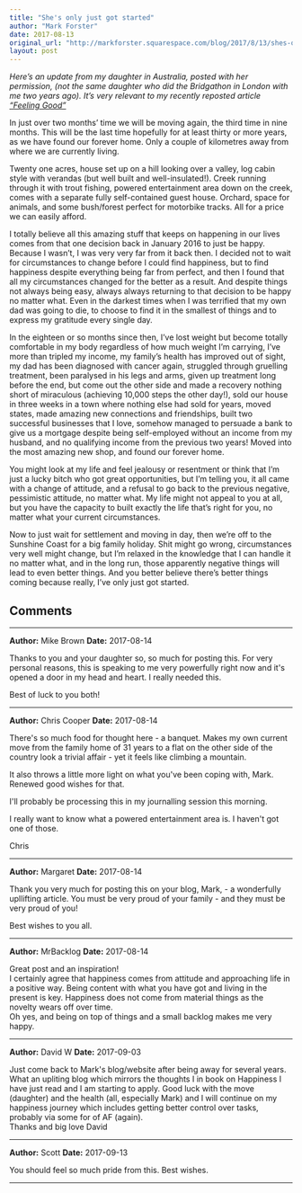```yaml
---
title: "She's only just got started"
author: "Mark Forster"
date: 2017-08-13
original_url: "http://markforster.squarespace.com/blog/2017/8/13/shes-only-just-got-started.html"
layout: post
---
```


*Here’s an update from my daughter in Australia, posted with her permission, (not the same daughter who did the Bridgathon in London with me two years ago). It’s very relevant to my recently reposted article [“Feeling Good”](2017-07-25-the-most-important-thing-ive-ever-written.md)*

In just over two months’ time we will be moving again, the third time in nine months. This will be the last time hopefully for at least thirty or more years, as we have found our forever home. Only a couple of kilometres away from where we are currently living.

Twenty one acres, house set up on a hill looking over a valley, log cabin style with verandas (but well built and well-insulated!). Creek running through it with trout fishing, powered entertainment area down on the creek, comes with a separate fully self-contained guest house. Orchard, space for animals, and some bush/forest perfect for motorbike tracks. All for a price we can easily afford.

I totally believe all this amazing stuff that keeps on happening in our lives comes from that one decision back in January 2016 to just be happy. Because I wasn’t, I was very very far from it back then. I decided not to wait for circumstances to change before I could find happiness, but to find happiness despite everything being far from perfect, and then I found that all my circumstances changed for the better as a result. And despite things not always being easy, always always returning to that decision to be happy no matter what. Even in the darkest times when I was terrified that my own dad was going to die, to choose to find it in the smallest of things and to express my gratitude every single day.

In the eighteen or so months since then, I’ve lost weight but become totally comfortable in my body regardless of how much weight I’m carrying, I’ve more than tripled my income, my family’s health has improved out of sight, my dad has been diagnosed with cancer again, struggled through gruelling treatment, been paralysed in his legs and arms, given up treatment long before the end, but come out the other side and made a recovery nothing short of miraculous (achieving 10,000 steps the other day!), sold our house in three weeks in a town where nothing else had sold for years, moved states, made amazing new connections and friendships, built two successful businesses that I love, somehow managed to persuade a bank to give us a mortgage despite being self-employed without an income from my husband, and no qualifying income from the previous two years! Moved into the most amazing new shop, and found our forever home.

You might look at my life and feel jealousy or resentment or think that I’m just a lucky bitch who got great opportunities, but I’m telling you, it all came with a change of attitude, and a refusal to go back to the previous negative, pessimistic attitude, no matter what. My life might not appeal to you at all, but you have the capacity to built exactly the life that’s right for you, no matter what your current circumstances.

Now to just wait for settlement and moving in day, then we’re off to the Sunshine Coast for a big family holiday. Shit might go wrong, circumstances very well might change, but I’m relaxed in the knowledge that I can handle it no matter what, and in the long run, those apparently negative things will lead to even better things. And you better believe there’s better things coming because really, I’ve only just got started.


## Comments

---

**Author:** Mike Brown
**Date:** 2017-08-14

Thanks to you and your daughter so, so much for posting this. For very personal reasons, this is speaking to me very powerfully right now and it's opened a door in my head and heart. I really needed this.  
  
Best of luck to you both!

---

**Author:** Chris Cooper
**Date:** 2017-08-14

There's so much food for thought here - a banquet. Makes my own current move from the family home of 31 years to a flat on the other side of the country look a trivial affair - yet it feels like climbing a mountain.  
  
It also throws a little more light on what you've been coping with, Mark. Renewed good wishes for that.  
  
I'll probably be processing this in my journalling session this morning.   
  
I really want to know what a powered entertainment area is. I haven't got one of those.  
  
Chris

---

**Author:** Margaret
**Date:** 2017-08-14

Thank you very much for posting this on your blog, Mark, - a wonderfully upllifting article. You must be very proud of your family - and they must be very proud of you!  
  
Best wishes to you all.

---

**Author:** MrBacklog
**Date:** 2017-08-14

Great post and an inspiration!  
I certainly agree that happiness comes from attitude and approaching life in a positive way. Being content with what you have got and living in the present is key. Happiness does not come from material things as the novelty wears off over time.   
Oh yes, and being on top of things and a small backlog makes me very happy.

---

**Author:** David W
**Date:** 2017-09-03

Just come back to Mark's blog/website after being away for several years. What an upliting blog which mirrors the thoughts I in book on Happiness I have just read and I am starting to apply. Good luck with the move (daughter) and the health (all, especially Mark) and I will continue on my happiness journey which includes getting better control over tasks, probably via some for of AF (again).   
Thanks and big love David

---

**Author:** Scott
**Date:** 2017-09-13

You should feel so much pride from this. Best wishes.

---
